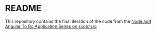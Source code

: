 # README

This repository contains the final iteration of the code from the
[Node and Angular To Do Application Series on scotch.io](http://scotch.io/tutorials/javascript/node-and-angular-to-do-app-controllers-and-services) 